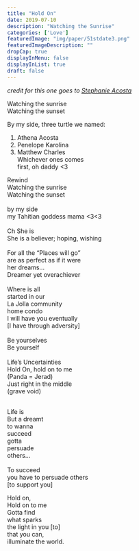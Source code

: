 ```yaml
---
title: "Hold On"
date: 2019-07-10
description: "Watching the Sunrise"
categories: ['Love']
featuredImage: "img/paper/51stdate3.png"
featuredImageDescription: ""
dropCap: true
displayInMenu: false
displayInList: true
draft: false
---
```


*credit for this one goes to [Stephanie Acosta](https://www.facebook.com/stephanie.chong.750)*

Watching the sunrise <br> 
Watching the sunset <br> 

By my side, three turtle we named: <br> 	
1. Athena Acosta <br> 
2. Penelope Karolina <br> 
3. Matthew Charles <br> 
Whichever ones comes <br> 
first, oh daddy <3 <br> 

Rewind <br> 
Watching the sunrise <br> 
Watching the sunset <br> 
<br>
by my side <br> 
my Tahitian goddess mama <3<3 <br> 
<br>
Ch She is <br> 
She is a believer; hoping, wishing <br> 
<br>
For all the “Places will go” <br> 
are as perfect as if it were <br> 
her dreams... <br> 
Dreamer yet overachiever <br> 
<br>
Where is all <br> 
started in our <br> 
La Jolla community <br> 
home condo <br> 
I will have you eventually <br> 
[I have through adversity] <br> 
<br>
Be yourselves <br> 
Be yourself <br> 
<br>
Life’s Uncertainties <br> 
Hold On, hold on to me <br> 
                (Panda = Jerad)  
Just right in the middle <br> 
                (grave void)  

<br>
Life is <br> 
But a dreamt <br> 
to wanna <br> 
succeed <br> 
gotta <br> 
persuade <br> 
others… <br> 
<br>
To succeed <br>  
you have to persuade others <br> 
[to support you] <br> 

Hold on, <br> 
Hold on to me <br> 
Gotta find <br> 
what sparks <br> 
the light in you [to] <br> 
that you can, <br> 
illuminate the world. <br> 
